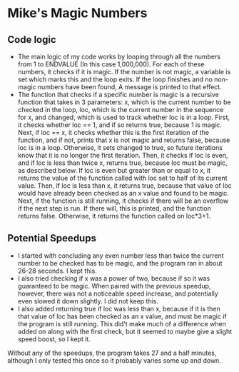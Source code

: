 # Mike's Magic Numbers

## Code logic
* The main logic of my code works by looping through all the numbers from 1 to ENDVALUE (In this case 1,000,000). For each of these numbers, it checks if it is magic. If the number is not magic, a variable is set which marks this and the loop exits. If the loop finishes and no non-magic numbers have been found, A message is printed to that effect.
* The function that checks if a specific number is magic is a recursive function that takes in 3 parameters: x, which is the current number to be checked in the loop, loc, which is the current number in the sequence for x, and changed, which is used to track whether loc is in a loop. First, it checks whether loc == 1, and if so returns true, because 1 is magic. Next, if loc == x, it checks whether this is the first iteration of the function, and if not, prints that x is not magic and returns false, because loc is in a loop. Otherwise, it sets changed to true, so future iterations know that it is no longer the first iteration. Then, it checks if loc is even, and if loc is less than twice x, returns true, because loc must be magic, as described below. If loc is even but greater than or equal to x, it returns the value of the function called with loc set to half of its current value. Then, if loc is less than x, it returns true, because that value of loc would have already been checked as an x value and found to be magic. Next, if the function is still running, it checks if there will be an overflow if the next step is run. If there will, this is printed, and the function returns false. Otherwise, it returns the function called on loc*3+1.

## Potential Speedups
* I started with concluding any even number less than twice the current number to be checked has to be magic, and the program ran in about 26-28 seconds. I kept this.
* I also tried checking if x was a power of two, because if so it was guaranteed to be magic. When paired with the previous speedup, however, there was not a noticeable speed increase, and potentially even slowed it down slightly. I did not keep this.
* I also added returning true if loc was less than x, because if it is then that value of loc has been checked as an x value, and must be magic if the program is still running. This did't make much of a difference when added on along with the first check, but it seemed to maybe give a slight speed boost, so I kept it.


Without any of the speedups, the program takes 27 and a half minutes, although I only tested this once so it probably varies some up and down.